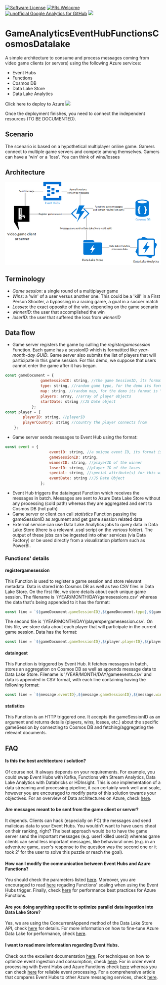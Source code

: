 [![Software License](https://img.shields.io/badge/license-MIT-brightgreen.svg?style=flat-square)](LICENSE)
[![PRs Welcome](https://img.shields.io/badge/PRs-welcome-brightgreen.svg?style=flat-square)](http://makeapullrequest.com)
[![unofficial Google Analytics for GitHub](https://gaforgithub.azurewebsites.net/api?repo=GameAnalyticsEventHubFunctionsCosmosDatalake)](https://github.com/dgkanatsios/gaforgithub)
![](https://img.shields.io/badge/status-alpha-orange.svg)

# GameAnalyticsEventHubFunctionsCosmosDatalake

A simple architecture to consume and process messages coming from video game clients (or servers) using the following Azure services:

- Event Hubs
- Functions
- Cosmos DB
- Data Lake Store
- Data Lake Analytics

Click here to deploy to Azure
<a href="https://portal.azure.com/#create/Microsoft.Template/uri/https%3A%2F%2Fraw.githubusercontent.com%2Fdgkanatsios%2FGameAnalyticsEventHubFunctionsCosmosDatalake%2Fmaster%2Fazuredeploy.json" target="_blank"><img src="http://azuredeploy.net/deploybutton.png"/></a>

Once the deployment finishes, you need to connect the independent resources (TO BE DOCUMENTED).

## Scenario

The scenario is based on a hypothetical multiplayer online game. Gamers connect to multiple game servers and compete among themselves. Gamers can have a 'win' or a 'loss'. You can think of wins/losses

## Architecture

![Architecture](media/architecture.png)

## Terminology

- *Game session*: a single round of a multiplayer game
- *Wins*: a 'win' of a user versus another one. This could be a 'kill' in a First Person Shooter, a bypassing in a racing game, a goal in a soccer match
- *Losses*: the exact opposite of the win, depending on the game scenario
- *winnerID*: the user that accomplished the win
- *loserID*: the user that suffered the loss from *winnerID*

## Data flow

- Game server registers the game by calling the *registergamesession* Function. Each game has a sessionID which is formattted like *year-month-day_GUID*. Game server also submits the list of players that will participate in this game session. For this demo, we suppose that users cannot enter the game after it has began.
```javascript
const gameDocument = {
                gameSessionID: string, //the game SessionID, its format is "DATE_GUID"
                type: string, //random game type, for the demo its format is "type" + random integer
                map: string, //random map, for the demo its format is "map" + random integer
                players: array, //array of player objects
                startDate: string //JS Date object
            };    
const player = {
        playerID: string, //playerID
        playerCountry: string //country the player connects from
    };     
```
- Game server sends messages to Event Hub using the format:
```javascript
const event = {
                    eventID: string, //a unique event ID, its format is "GUID_gameSessionID"
                    gameSessionID: string, 
                    winnerID: string, //playerID of the winner
                    loserID: string, //player ID of the loses
                    special: string, //special attribute(s) for this win, like 'Low health'
                    eventDate: string //JS Date Object
                };          
```
- Event Hub triggers the dataingest Function which receives the messages in batch. Messages are sent to Azure Data Lake Store without any processing (cold path) whereas they are aggregated and sent to Cosmos DB (hot path)
- Game server or client can call *statistics* Function passing the gameSessionID as argument and get game session related data
- External service can use Data Lake Analytics jobs to query data in Data Lake Store (there is a relevant .usql script on the *various* folder). The output of these jobs can be ingested into other services (via Data Factory) or be used directly from a visualization platform such as PowerBI.

### Functions' details

#### registergamesession

This Function is used to register a game session and store relevant metadata. Data is stored into Cosmos DB as well as two CSV files in Data Lake Store. On the first file, we store details about each unique game session. The filename is '/YEAR/MONTH/DAY/gamesessions.csv' whereas the data that's being appended to it has the format:

```javascript
const line = `${gameDocument.gameSessionID},${gameDocument.type},${gameDocument.map},${gameDocument.startDate}\n`;
```

The second file is '/YEAR/MONTH/DAY/playerspergamesession.csv'. On this file, we store data about each player that will participate in the current game session. Data has the format:

```javascript
const line = `${gameDocument.gameSessionID},${player.playerID},${player.playerCountry}\n`;
```

#### dataingest

This Function is triggered by Event Hub. It fetches messages in batch, stores an aggregation on Cosmos DB as well as appends message data to Data Lake Store. Filename is '/YEAR/MONTH/DAY/gameevents.csv' and data is appended in CSV format, with each line containing having the following format:

```javascript
const line = `${message.eventID},${message.gameSessionID},${message.winnerID},${message.loserID},${message.special},${message.eventDate}\n`;
```

#### statistics

This Function is an HTTP triggered one. It accepts the gameSessionID as an argument and returns details (players, wins, losses, etc.) about the specific gameSession by connecting to Cosmos DB and fetching/aggregating the relevant documents.

## FAQ

#### Is this the best architecture / solution?
Of course not. It always depends on your requirements. For example, you could swap Event Hubs with Kafka, Functions with Stream Analytics, Data Lake Analytics with Databricks or HDInsight. This is *one* implementation of a data streaming and processing pipeline, it can certainly work well and scale, however you are encouraged to modify parts of this solution towards your objectives. For an overview of Data architectures on Azure, check [here](https://docs.microsoft.com/en-us/azure/architecture/data-guide/).

#### Are messages meant to be sent from the game client or server?
It depends. Clients can hack (especially on PC) the messages and send malicious data to your Event Hubs. You wouldn't want to have users cheat on their ranking, right? The best approach would be to have the game server send the important messages (e.g. user1 killed user2) whereas game clients can send less important messages, like behavioral ones (e.g. in an adventure game, user's response to the question was the second one or it took 2' for the user to solve this puzzle or reach the goal).

#### How can I modify the communication between Event Hubs and Azure Functions?
You should check the parameters listed [here](https://docs.microsoft.com/en-us/azure/azure-functions/functions-host-json#eventhub). Moreover, you are encouraged to read [here](https://docs.microsoft.com/en-us/azure/azure-functions/functions-bindings-event-hubs#trigger---scaling) regading Functions' scaling when using the Event Hubs trigger. Finally, check [here](https://docs.microsoft.com/en-us/azure/azure-functions/functions-best-practices) for performance best practices for Azure Functions.

#### Are you doing anything specific to optimize parallel data ingestion into Data Lake Store?
Yes, we are using the ConcurrentAppend method of the Data Lake Store API, check [here](https://docs.microsoft.com/en-us/dotnet/api/microsoft.azure.management.datalake.store.filesystemoperationsextensions.concurrentappendasync?view=azure-dotnet) for details. For more information on how to fine-tune Azure Data Lake for performance, check [here](https://docs.microsoft.com/en-us/azure/data-lake-store/data-lake-store-performance-tuning-guidance).

#### I want to read more information regarding Event Hubs.
Check out the excellent documentation [here](https://docs.microsoft.com/en-us/azure/event-hubs/event-hubs-features). For techniques on how to optimize event ingestion and consumption, check [here](https://blogs.msdn.microsoft.com/appserviceteam/2017/09/19/processing-100000-events-per-second-on-azure-functions/). For in order event processing with Event Hubs and Azure Functions check [here](https://medium.com/@jeffhollan/in-order-event-processing-with-azure-functions-bb661eb55428) whereas you can check [here](https://hackernoon.com/reliable-event-processing-in-azure-functions-37054dc2d0fc) for reliable event processing. For a comprehensive article that compares Event Hubs to other Azure messaging services, check [here](https://azure.microsoft.com/en-us/blog/events-data-points-and-messages-choosing-the-right-azure-messaging-service-for-your-data/).